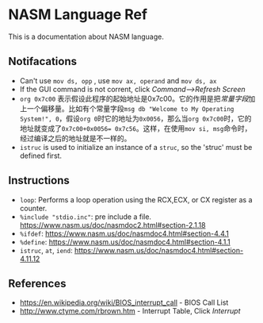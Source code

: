 # NASM Language Ref

This is a documentation about NASM language.

## Notifacations

- Can't use `mov ds, opp` , use `mov ax, operand` and `mov ds, ax`
- If the GUI command is not corrent, click *Command-->Refresh Screen*
- `org 0x7c00` 表示假设此程序的起始地址是0x7c00。它的作用是把*常量字段*加上一个偏移量。比如有个常量字段`msg db "Welcome to My Operating System!", 0`，假设`org 0`时它的地址为`0x0056`，那么当`org 0x7c00`时，它的地址就变成了`0x7c00+0x0056= 0x7c56`。这样，在使用`mov si, msg`命令时，经过编译之后的地址就是不一样的。
- `istruc` is used to initialize an instance of a `struc`, so the 'struc' must be defined first.

## Instructions

- `loop`: Performs a loop operation using the RCX,ECX, or CX register as a counter.
- `%include "stdio.inc"`: pre include a file. <https://www.nasm.us/doc/nasmdoc2.html#section-2.1.18>
- `%ifdef`: <https://www.nasm.us/doc/nasmdoc4.html#section-4.4.1>
- `%define`: <https://www.nasm.us/doc/nasmdoc4.html#section-4.1.1>
- `istruc`, `at`, `iend`: <https://www.nasm.us/doc/nasmdoc4.html#section-4.11.12>

## References

- <https://en.wikipedia.org/wiki/BIOS_interrupt_call> - BIOS Call List
- <http://www.ctyme.com/rbrown.htm> - Interrupt Table, Click *Interrupt*